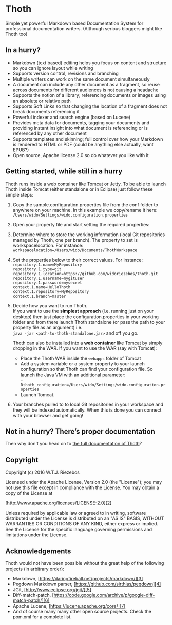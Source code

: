 # Thoth
Simple yet powerful Markdown based Documentation System for professional documentation writers. (Although serious bloggers might like Thoth too)

## In a hurry?
- Markdown (text based) editing helps you focus on content and structure so you can ignore layout while writing
- Supports version control, revisions and branching
- Multiple writers can work on the same document simultaneously
- A document can include any other document as a fragment, so reuse across documents for different audiences is not causing a headache
- Supports the notion of a library; referencing documents or images using an absolute or relative path
- Supports Soft Links so that changing the location of a fragment does not break documents referencing it
- Powerful indexer and search engine (based on Lucene)
- Provides meta data for documents, tagging your documents and providing instant insight into what document is referencing or is referenced by any other document
- Supports templates and skinning; full control over how your Markdown is rendered to HTML or PDF (could be anything else actually, want EPUB?)
- Open source, Apache license 2.0 so do whatever you like with it

## Getting started, while still in a hurry
Thoth runs inside a web container like Tomcat or Jetty. To be able to launch Thoth inside Tomcat (either standalone or in Eclipse) just follow these simple steps:

1. Copy the sample.configuration.properties file from the conf folder to anywhere on your machine. In this example we copy/rename it here: `/Users/wido/Settings/wido.configuration.properties`
2. Open your property file and start setting the required properties:
3. Determine where to store the working information (local Git repositories managed by Thoth, one per branch). The property to set is workspacelocation. For instance:  
	`workspacelocation=/Users/wido/Documents/ThothWorkspace`
4. Set the properties below to their correct values. For instance:  
	`repository.1.name=MyRepository`  
	`repository.1.type=git`  
	`repository.1.location=https://github.com/widoriezebos/Thoth.git`  
	`repository.1.username=mygituser`  
	`repository.1.password=mysecret`  
	`context.1.name=HelloThoth`  
	`context.1.repository=MyRepository`  
	`context.1.branch=master`
5. Decide how you want to run Thoth.  
	If you want to use the **simplest approach** (i.e. running just on your desktop) then just place the configuration.properties in your working folder and from there launch Thoth standalone (or pass the path to your property file as an argument) i.e.  
	`java -jar <path-to-thoth-standalone.jar>` and off you go.

	Thoth can also be installed into a **web container** like Tomcat by simply dropping in the WAR. If you want to use the WAR (say with Tomcat):
	- Place the Thoth WAR inside the `webapps` folder of Tomcat
	- Add a system variable or a system property to your launch configuration so that Thoth can find your configuration file. So launch the Java VM with an additional parameter:  
		`-Dthoth_configuration=/Users/wido/Settings/wido.configuration.properties`
	- Launch Tomcat.
6. Your branches pulled to to local Git repositories in your workspace and they will be indexed automatically. When this is done you can connect  
	with your browser and get going!

## Not in a hurry? There’s proper documentation
Then why don't you head on to [the full documentation of Thoth][1]?

## Copyright
Copyright (c) 2016 W.T.J. Riezebos

Licensed under the Apache License, Version 2.0 (the "License");
you may not use this file except in compliance with the License.
You may obtain a copy of the License at

[http://www.apache.org/licenses/LICENSE-2.0][2]

Unless required by applicable law or agreed to in writing, software
distributed under the License is distributed on an "AS IS" BASIS,
WITHOUT WARRANTIES OR CONDITIONS OF ANY KIND, either express or implied.
See the License for the specific language governing permissions and
limitations under the License.

## Acknowledgements
Thoth would not have been possible without the great help of the following projects (in arbitrary order):

- Markdown, [https://daringfireball.net/projects/markdown/][3]
- Pegdown Markdown parser, [https://github.com/sirthias/pegdown][4]
- JGit, [http://www.eclipse.org/jgit/][5]
- Diff-match-patch, [https://code.google.com/archive/p/google-diff-match-patch/][6]
- Apache Lucene, [https://lucene.apache.org/core/][7]
- And of course many many other open source projects. Check the pom.xml for a complete list. 

[1]:	http://thoth.riezebos.net/Thoth
[2]:	http://www.apache.org/licenses/LICENSE-2.0
[3]:	https://daringfireball.net/projects/markdown/
[4]:	https://github.com/sirthias/pegdown
[5]:	http://www.eclipse.org/jgit/
[6]:	https://code.google.com/archive/p/google-diff-match-patch/
[7]:	https://lucene.apache.org/core/